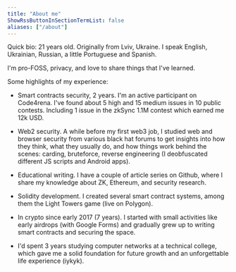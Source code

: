 ```yaml
---
title: "About me"
ShowRssButtonInSectionTermList: false
aliases: ["/about"]
---
```


Quick bio:
21 years old. Originally from Lviv, Ukraine. I speak English, Ukrainian, Russian, a little Portuguese and Spanish.

I'm pro-FOSS, privacy, and love to share things that I've learned.

Some highlights of my experience:

- Smart contracts security, 2 years. I'm an active participant on Code4rena. I've found about 5 high and 15 medium issues in 10 public contests. Including 1 issue in the zkSync 1.1M contest which earned me 12k USD.

- Web2 security. A while before my first web3 job, I studied web and browser security from various black hat forums to get insights into how they think, what they usually do, and how things work behind the scenes: carding, bruteforce, reverse engineering (I deobfuscated different JS scripts and Android apps).

- Educational writing. I have a couple of article series on Github, where I share my knowledge about ZK, Ethereum, and security research.

- Solidity development. I created several smart contract systems, among them the Light Towers game (live on Polygon).

- In crypto since early 2017 (7 years). I started with small activities like early airdrops (with Google Forms) and gradually grew up to writing smart contracts and securing the space.

- I'd spent 3 years studying computer networks at a technical college, which gave me a solid foundation for future growth and an unforgettable life experience (iykyk).